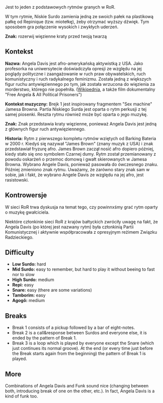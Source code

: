 Jest to jeden z podstawowych rytmów granych w RoR.

W tym rytmie, Niskie Surdo zamienia jedną ze swoich pałek na plastikową pałkę od
Repinique (tzw. miotełkę), żeby otrzymać wyższy dźwięk. Tym sposobem gra
połączenie wysokich i zwykłych uderzeń.

**Znak:** rozerwij więzienne kraty przed twoją twarzą

## Kontekst

**Nazwa:** Angela Davis jest afro-amerykańską aktywistką z USA. Jako profesorka
na uniwersytecie doświadczyła opresji ze względu na jej poglądy polityczne i
zaangażowanie w ruch praw obywatelskich, ruch komunistyczny i ruch radykalnego
feminizmu. Została jedną z większych figur ruchu antywięziennego po tym, jak
została wrzucona do więzienia za morderstwo, którego nie popełniła.
([Wikipednia](https://en.wikipedia.org/wiki/Angela_Davis), a także film
dokumentalny "Free Angela & All Political Prisoners")

**Kontekst muzyczny:** Brejk 1 jest inspirowany fragmentem "Sex machine" Jamesa
Browna. Partia Niskiego Surda jest oparta o rytm perkusji z tej samej piosenki.
Reszta rytmu również może być oparta o jego muzykę.

**Znak:** Znak przedstawia kraty więzienne, ponieważ Angela Davis jest jedną z
głównych figur ruch antywięziennego.

**Historia:** Rytm z pierwszego kompletu rytmów wziętych od Barking Bateria w
2000 r. Kiedyś się nazywał "James Brown" (znany muzyk z USA) i znak przedstawiał
fryzurę afro. James Brown zaczął nosić afro dopiero później, kiedy stało się ono
symbolem Czarnej dumy. Rytm został przemianowany z powodu oskarżeń o przemoc
domową i gwałt skierowanych w Jamesa Browna. Wybrano Angele Davis, ponieważ
pasowała do ówczesnego znaku. Później zmieniono znak rytmu. Uważamy, że zarówno
stary znak sam w sobie, jak i fakt, że wybrano Angele Davis ze względu na jej
afro, jest rasistowski.

## Kontrowersje

W sieci RoR trwa dyskusja na temat tego, czy powinnxśmy grać rytm oparty o
muzykę gwałciciela.

Niektóre członkinie sieci RoR z krajów bałtyckich zwróciły uwagę na fakt, że
Angela Davis (po której jest nazwany rytm) była członkinią Partii Komunistycznej
i aktywnie współpracowała z opresyjnym reżimem Związku Radzieckiego.

## Difficulty

* **Low Surdo:** hard
* **Mid Surdo:** easy to remember, but hard to play it without beeing to fast
  nor to slow
* **High Surdo:** medium
* **Repi:** easy
* **Snare:** easy (there are some variations)
* **Tamborim:** easy
* **Agogô:** medium

## Breaks

* Break 1 consists of a pickup followed by a bar of eight-notes.
* Break 2 is a call&response between Surdos and everyone else, it is ended by
  the pattern of Break 1.
* Break 3 is a loop which is played by everyone except the Snare (which just
  continues its normal groove). At the end (or every time just before the Break
  starts again from the beginning) the pattern of Break 1 is played.

## More

Combinations of Angela Davis and Funk sound nice (changing between both,
introducing break of one on the other, etc.). In fact, Angela Davis is a kind of
funk too.
